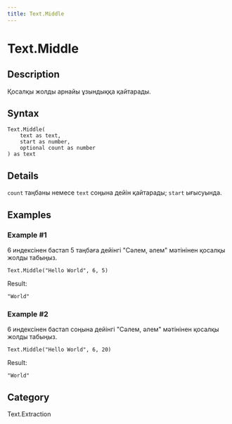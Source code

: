```yaml
---
title: Text.Middle
---
```


# Text.Middle


## Description

Қосалқы жолды арнайы ұзындыққа қайтарады.


## Syntax

```powerquery
Text.Middle(
    text as text,
    start as number,
    optional count as number
) as text
```


## Details

<code>count</code> таңбаны немесе <code>text</code> соңына дейін қайтарады; <code>start</code> ығысуында.


## Examples

### Example #1 
6 индексінен бастап 5 таңбаға дейінгі &#34;Сәлем, әлем&#34; мәтінінен қосалқы жолды табыңыз.
```powerquery
Text.Middle("Hello World", 6, 5)
```

Result: 
```powerquery
"World"
```


### Example #2 
6 индексінен бастап соңына дейінгі &#34;Сәлем, әлем&#34; мәтінінен қосалқы жолды табыңыз.
```powerquery
Text.Middle("Hello World", 6, 20)
```

Result: 
```powerquery
"World"
```




## Category
Text.Extraction
